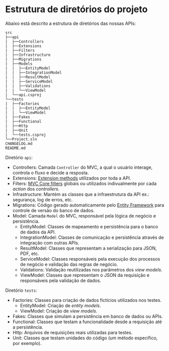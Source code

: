 # Estrutura de diretórios do projeto

Abaixo está descrito a estrutura de diretórios das nossas APIs:

```
src
├──api
|  ├──Controllers
|  ├──Extensions
|  ├──Filters
|  ├──Infrastructure
|  ├──Migrations
|  ├──Models
|  |  ├──EntityModel
|  |  ├──IntegrationModel
|  |  ├──ResultModel
|  |  ├──ServiceModel
|  |  ├──Validations
|  |  └──ViewModel
|  └──api.csproj
└──tests
|  ├──Factories
|  |  ├──EntityModel
|  |  └──ViewModel
|  ├──Fakes
|  ├──Functional
|  ├──Http
|  ├──Unit
|  └──tests.csproj
└──Project.sln
CHANGELOG.md
README.md
```

Diretório `api`:
- Controllers: Camada `Controller` do MVC, a qual o usuário interage, controla o fluxo e decide a resposta.
- Extensions: [Extension methods](https://docs.microsoft.com/en-us/dotnet/csharp/programming-guide/classes-and-structs/extension-methods) utilizados por toda a API.
- Filters: [MVC Core filters](https://docs.microsoft.com/en-us/aspnet/core/mvc/controllers/filters?view=aspnetcore-2.1) globais ou utilizados indivualmente por cada _action_ dos _controllers_.
- Infrastructure: Mantém as classes que a infraestrutura da API ex.: segurança, log de erros, etc.
- Migrations: Código gerado automaticamente pelo [Entity Framework](https://docs.microsoft.com/en-us/ef/core/) para controle de versão do banco de dados.
- Model: Camada `Model` do MVC, responsável pela lógica de negócio e persistência.
  - EntityModel: Classes de mapeamento e persistência para o banco de dados da API.
  - IntegrationModel: Classes de comunicação e persistência através de integração com outras APIs.
  - ResultModel: Classes que representam a serialização para JSON, PDF, etc.
  - ServiceModel: Classes responsáveis pela execução dos processos de negócio e validação das regras de negócio.
  - Validations: Validação reutilizadas nos parâmetros dos _view models_.
  - ViewModel: Classes que representam o JSON da requisição e responsáveis pela validação de dados.

Diretório `tests`:
- Factories: Classes para criação de dados fictícios utilizados nos testes.
  - EntityModel: Criação de _entity models_.
  - ViewModel: Criação de _view models_.
- Fakes: Classes que simulam a persistência em banco de dados ou APIs.
- Functional: Classes que testam a funcionalidade desde a requisição até a persistência.
- Http: Arquivos de requisições reais utilizadas para testes.
- Unit: Classes que testam unidades do código (um método específico, por exemplo).
